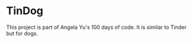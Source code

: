 # TinDog

This project is part of Angela Yu's 100 days of code. It is similar to Tinder but for dogs.